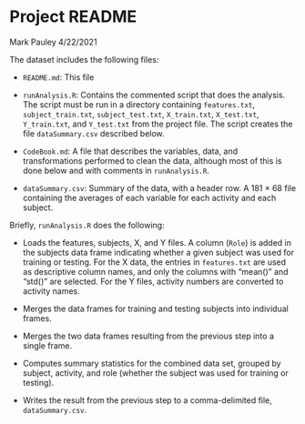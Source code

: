 Project README
================
Mark Pauley
4/22/2021

The dataset includes the following files:

-   `README.md`: This file

-   `runAnalysis.R`: Contains the commented script that does the
    analysis. The script must be run in a directory containing
    `features.txt`, `subject_train.txt`, `subject_test.txt`,
    `X_train.txt`, `X_test.txt`, `Y_train.txt`, and `Y_test.txt` from
    the project file. The script creates the file `dataSummary.csv`
    described below.

-   `CodeBook.md`: A file that describes the variables, data, and
    transformations performed to clean the data, although most of this
    is done below and with comments in `runAnalysis.R`.

-   `dataSummary.csv`: Summary of the data, with a header row. A 181 ×
    68 file containing the averages of each variable for each activity
    and each subject.

Briefly, `runAnalysis.R` does the following:

-   Loads the features, subjects, X, and Y files. A column (`Role`) is
    added in the subjects data frame indicating whether a given subject
    was used for training or testing. For the X data, the entries in
    `features.txt` are used as descriptive column names, and only the
    columns with “mean()” and “std()” are selected. For the Y files,
    activity numbers are converted to activity names.

-   Merges the data frames for training and testing subjects into
    individual frames.

-   Merges the two data frames resulting from the previous step into a
    single frame.

-   Computes summary statistics for the combined data set, grouped by
    subject, activity, and role (whether the subject was used for
    training or testing).

-   Writes the result from the previous step to a comma-delimited file,
    `dataSummary.csv`.
